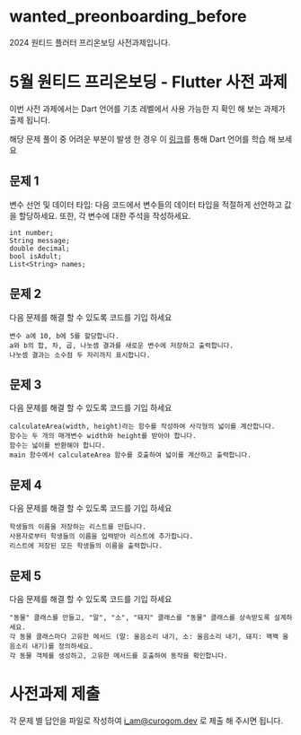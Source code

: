 # wanted_preonboarding_before
2024 원티드 플러터 프리온보딩 사전과제입니다.

# 5월 원티드 프리온보딩 - Flutter 사전 과제
이번 사전 과제에서는 Dart 언어를 기초 레벨에서 사용 가능한 지 확인 해 보는 과제가 출제 됩니다.

해당 문제 풀이 중 어려운 부분이 발생 한 경우
이 [링크](https://dart.dev/language)를 통해 Dart 언어를 학습 해 보세요

## 문제 1
변수 선언 및 데이터 타입: 다음 코드에서 변수들의 데이터 타입을 적절하게 선언하고 값을 할당하세요. 또한, 각 변수에 대한 주석을 작성하세요.

```
int number;
String message;
double decimal;
bool isAdult;
List<String> names;
```

## 문제 2
다음 문제를 해결 할 수 있도록 코드를 기입 하세요

```
변수 a에 10, b에 5를 할당합니다.
a와 b의 합, 차, 곱, 나눗셈 결과를 새로운 변수에 저장하고 출력합니다.
나눗셈 결과는 소수점 두 자리까지 표시합니다.
```

## 문제 3
다음 문제를 해결 할 수 있도록 코드를 기입 하세요

```
calculateArea(width, height)라는 함수를 작성하여 사각형의 넓이를 계산합니다.
함수는 두 개의 매개변수 width와 height를 받아야 합니다.
함수는 넓이를 반환해야 합니다.
main 함수에서 calculateArea 함수를 호출하여 넓이를 계산하고 출력합니다.
```

## 문제 4
다음 문제를 해결 할 수 있도록 코드를 기입 하세요

```
학생들의 이름을 저장하는 리스트를 만듭니다.
사용자로부터 학생들의 이름을 입력받아 리스트에 추가합니다.
리스트에 저장된 모든 학생들의 이름을 출력합니다.
```

## 문제 5
다음 문제를 해결 할 수 있도록 코드를 기입 하세요
```
"동물" 클래스를 만들고, "말", "소", "돼지" 클래스를 "동물" 클래스를 상속받도록 설계하세요.
각 동물 클래스마다 고유한 메서드 (말: 울음소리 내기, 소: 울음소리 내기, 돼지: 꽥꽥 울음소리 내기)를 정의하세요.
각 동물 객체를 생성하고, 고유한 메서드를 호출하여 동작을 확인합니다.
```

# 사전과제 제출
각 문제 별 답안을 파일로 작성하여
i_am@curogom.dev 로 제출 해 주시면 됩니다.
